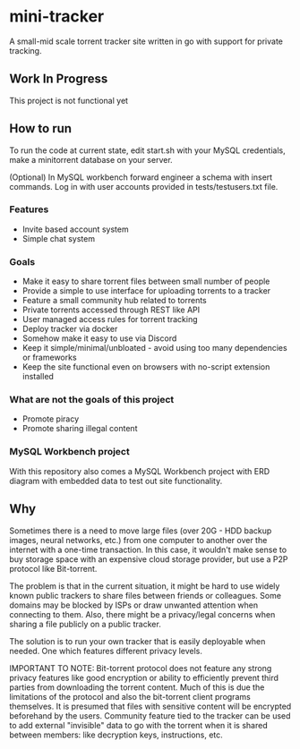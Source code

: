 # mini-tracker
A small-mid scale torrent tracker site written in go with support for private tracking.

## Work In Progress
This project is not functional yet

## How to run
To run the code at current state, edit start.sh with your MySQL credentials, make a minitorrent database on your server. 

(Optional) In MySQL workbench forward engineer a schema with insert commands. Log in with user accounts provided in tests/testusers.txt file.



### Features
- Invite based account system
- Simple chat system

### Goals
- Make it easy to share torrent files between small number of people
- Provide a simple to use interface for uploading torrents to a tracker
- Feature a small community hub related to torrents
- Private torrents accessed through REST like API
- User managed access rules for torrent tracking
- Deploy tracker via docker
- Somehow make it easy to use via Discord
- Keep it simple/minimal/unbloated - avoid using too many dependencies or frameworks
- Keep the site functional even on browsers with no-script extension installed

### What are not the goals of this project
- Promote piracy
- Promote sharing illegal content

### MySQL Workbench project
With this repository also comes a MySQL Workbench project with ERD diagram with embedded data to test out site functionality.

## Why
Sometimes there is a need to move large files (over 20G - HDD backup images, neural networks, etc.) from one computer to another over the internet with a one-time transaction. In this case, it wouldn't make sense to buy storage space with an expensive cloud storage provider, but use a P2P protocol like Bit-torrent. 

The problem is that in the current situation, it might be hard to use widely known public trackers to share files between friends or colleagues. Some domains may be blocked by ISPs or draw unwanted attention when connecting to them. Also, there might be a privacy/legal concerns when sharing a file publicly on a public tracker.

The solution is to run your own tracker that is easily deployable when needed. One which features different privacy levels.

IMPORTANT TO NOTE: Bit-torrent protocol does not feature any strong privacy features like good encryption or ability to efficiently prevent third parties from downloading the torrent content. Much of this is due the limitations of the protocol and also the bit-torrent client programs themselves. It is presumed that files with sensitive content will be encrypted beforehand by the users. Community feature tied to the tracker can be used to add external "invisible" data to go with the torrent when it is shared between members: like decryption keys, instructions, etc.